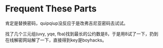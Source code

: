 # Frequent These Parts

肯定是替换密码，quipqiup没反应于是改弗吉尼亚密码去试试。

找了几个三元组(uvy, yqe, fba)找到最长的公约数是8，于是用8试了一下，扔到在线解密网站解了一下，直接得到key是boyhacks。
